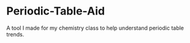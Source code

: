 # Periodic-Table-Aid
A tool I made for my chemistry class to help understand periodic table trends.
